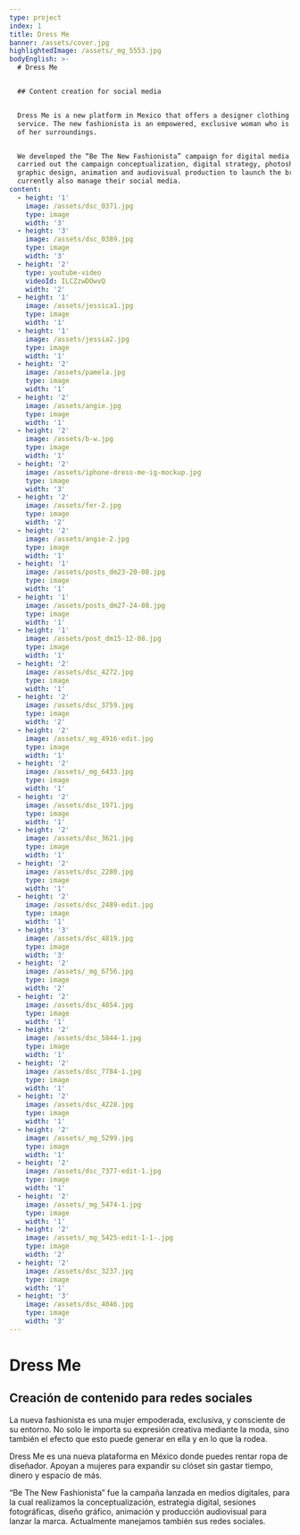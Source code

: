 ```yaml
---
type: project
index: 1
title: Dress Me
banner: /assets/cover.jpg
highlightedImage: /assets/_mg_5553.jpg
bodyEnglish: >-
  # Dress Me


  ## Content creation for social media


  Dress Me is a new platform in Mexico that offers a designer clothing rental
  service. The new fashionista is an empowered, exclusive woman who is conscious
  of her surroundings.


  We developed the “Be The New Fashionista” campaign for digital media. We
  carried out the campaign conceptualization, digital strategy, photoshoots,
  graphic design, animation and audiovisual production to launch the brand. We
  currently also manage their social media.
content:
  - height: '1'
    image: /assets/dsc_0371.jpg
    type: image
    width: '3'
  - height: '3'
    image: /assets/dsc_0389.jpg
    type: image
    width: '3'
  - height: '2'
    type: youtube-video
    videoId: ILCZzwDOwvQ
    width: '2'
  - height: '1'
    image: /assets/jessica1.jpg
    type: image
    width: '1'
  - height: '1'
    image: /assets/jessia2.jpg
    type: image
    width: '1'
  - height: '2'
    image: /assets/pamela.jpg
    type: image
    width: '1'
  - height: '2'
    image: /assets/angie.jpg
    type: image
    width: '1'
  - height: '2'
    image: /assets/b-w.jpg
    type: image
    width: '1'
  - height: '2'
    image: /assets/iphone-dress-me-ig-mockup.jpg
    type: image
    width: '3'
  - height: '2'
    image: /assets/fer-2.jpg
    type: image
    width: '2'
  - height: '2'
    image: /assets/angie-2.jpg
    type: image
    width: '1'
  - height: '1'
    image: /assets/posts_dm23-20-08.jpg
    type: image
    width: '1'
  - height: '1'
    image: /assets/posts_dm27-24-08.jpg
    type: image
    width: '1'
  - height: '1'
    image: /assets/post_dm15-12-08.jpg
    type: image
    width: '1'
  - height: '2'
    image: /assets/dsc_4272.jpg
    type: image
    width: '1'
  - height: '2'
    image: /assets/dsc_3759.jpg
    type: image
    width: '2'
  - height: '2'
    image: /assets/_mg_4916-edit.jpg
    type: image
    width: '1'
  - height: '2'
    image: /assets/_mg_6433.jpg
    type: image
    width: '1'
  - height: '2'
    image: /assets/dsc_1971.jpg
    type: image
    width: '1'
  - height: '2'
    image: /assets/dsc_3621.jpg
    type: image
    width: '1'
  - height: '2'
    image: /assets/dsc_2280.jpg
    type: image
    width: '1'
  - height: '2'
    image: /assets/dsc_2489-edit.jpg
    type: image
    width: '1'
  - height: '3'
    image: /assets/dsc_4819.jpg
    type: image
    width: '3'
  - height: '2'
    image: /assets/_mg_6756.jpg
    type: image
    width: '2'
  - height: '2'
    image: /assets/dsc_4854.jpg
    type: image
    width: '1'
  - height: '2'
    image: /assets/dsc_5844-1.jpg
    type: image
    width: '1'
  - height: '2'
    image: /assets/dsc_7784-1.jpg
    type: image
    width: '1'
  - height: '2'
    image: /assets/dsc_4228.jpg
    type: image
    width: '1'
  - height: '2'
    image: /assets/_mg_5299.jpg
    type: image
    width: '1'
  - height: '2'
    image: /assets/dsc_7377-edit-1.jpg
    type: image
    width: '1'
  - height: '2'
    image: /assets/_mg_5474-1.jpg
    type: image
    width: '1'
  - height: '2'
    image: /assets/_mg_5425-edit-1-1-.jpg
    type: image
    width: '2'
  - height: '2'
    image: /assets/dsc_3237.jpg
    type: image
    width: '1'
  - height: '3'
    image: /assets/dsc_4046.jpg
    type: image
    width: '3'
---
```

# Dress Me

## Creación de contenido para redes sociales

La nueva fashionista es una mujer empoderada, exclusiva, y consciente de su entorno. No solo le importa su expresión creativa mediante la moda, sino también el efecto que esto puede generar en ella y en lo que la rodea.

Dress Me es una nueva plataforma en México donde puedes rentar ropa de diseñador. Apoyan a mujeres para expandir su clóset sin gastar tiempo, dinero y espacio de más. 

“Be The New Fashionista” fue la campaña lanzada en medios digitales, para la cual realizamos la conceptualización, estrategia digital, sesiones fotográficas, diseño gráfico, animación y producción audiovisual para lanzar la marca. Actualmente manejamos también sus redes sociales.
